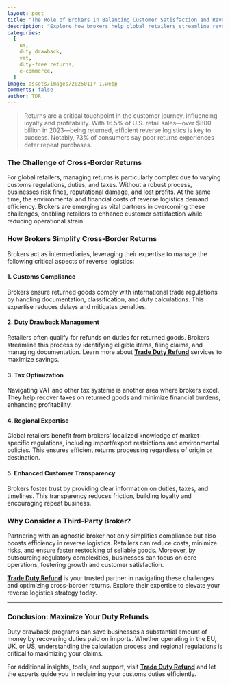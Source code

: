 ```yaml
---
layout: post
title: "The Role of Brokers in Balancing Customer Satisfaction and Reverse Logistics Efficiency for Global Retailers"
description: "Explore how brokers help global retailers streamline reverse logistics, ensure compliance, and boost customer satisfaction in cross-border returns."
categories:
  [
    us,
    duty drawback,
    vat,
    duty-free returns,
    e-commerce,
  ]
image: assets/images/20250117-1.webp
comments: false
author: TDR
---
```


> Returns are a critical touchpoint in the customer journey, influencing loyalty and profitability. With 16.5% of U.S. retail sales—over $800 billion in 2023—being returned, efficient reverse logistics is key to success. Notably, 73% of consumers say poor returns experiences deter repeat purchases.  

### The Challenge of Cross-Border Returns  
For global retailers, managing returns is particularly complex due to varying customs regulations, duties, and taxes. Without a robust process, businesses risk fines, reputational damage, and lost profits. At the same time, the environmental and financial costs of reverse logistics demand efficiency. Brokers are emerging as vital partners in overcoming these challenges, enabling retailers to enhance customer satisfaction while reducing operational strain.

### How Brokers Simplify Cross-Border Returns  
Brokers act as intermediaries, leveraging their expertise to manage the following critical aspects of reverse logistics:

#### 1. Customs Compliance  
Brokers ensure returned goods comply with international trade regulations by handling documentation, classification, and duty calculations. This expertise reduces delays and mitigates penalties.  

#### 2. Duty Drawback Management  
Retailers often qualify for refunds on duties for returned goods. Brokers streamline this process by identifying eligible items, filing claims, and managing documentation. Learn more about [**Trade Duty Refund**](https://tradedutyrefund.com) services to maximize savings.  

#### 3. Tax Optimization  
Navigating VAT and other tax systems is another area where brokers excel. They help recover taxes on returned goods and minimize financial burdens, enhancing profitability.  

#### 4. Regional Expertise  
Global retailers benefit from brokers’ localized knowledge of market-specific regulations, including import/export restrictions and environmental policies. This ensures efficient returns processing regardless of origin or destination.  

#### 5. Enhanced Customer Transparency  
Brokers foster trust by providing clear information on duties, taxes, and timelines. This transparency reduces friction, building loyalty and encouraging repeat business.  

### Why Consider a Third-Party Broker?  
Partnering with an agnostic broker not only simplifies compliance but also boosts efficiency in reverse logistics. Retailers can reduce costs, minimize risks, and ensure faster restocking of sellable goods. Moreover, by outsourcing regulatory complexities, businesses can focus on core operations, fostering growth and customer satisfaction.  

[**Trade Duty Refund**](https://tradedutyrefund.com) is your trusted partner in navigating these challenges and optimizing cross-border returns. Explore their expertise to elevate your reverse logistics strategy today.  

---

### Conclusion: Maximize Your Duty Refunds

Duty drawback programs can save businesses a substantial amount of money by recovering duties paid on imports. Whether operating in the EU, UK, or US, understanding the calculation process and regional regulations is critical to maximizing your claims.  

For additional insights, tools, and support, visit [**Trade Duty Refund**](https://tradedutyrefund.com) and let the experts guide you in reclaiming your customs duties efficiently.